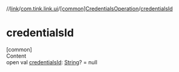 //[link](../../index.md)/[com.tink.link.ui](../index.md)/[[common]CredentialsOperation](index.md)/[credentialsId](credentials-id.md)



# credentialsId  
[common]  
Content  
open val [credentialsId](credentials-id.md): [String](https://kotlinlang.org/api/latest/jvm/stdlib/kotlin/-string/index.html)? = null  



